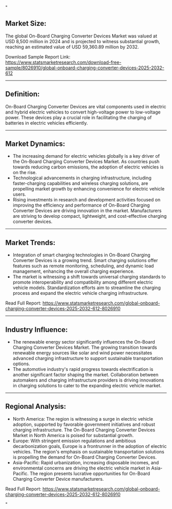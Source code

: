 "<h2>Market Size:</h2>
<p>The global On-Board Charging Converter Devices Market was valued at USD 8,500 million in 2024 and is projected to witness substantial growth, reaching an estimated value of USD 59,360.89 million by 2032.</p>
<p>Download Sample Report Link: <a href='https://www.statsmarketresearch.com/download-free-sample/8026910/global-onboard-charging-converter-devices-2025-2032-612'>https://www.statsmarketresearch.com/download-free-sample/8026910/global-onboard-charging-converter-devices-2025-2032-612</a> </p>

---

<h2>Definition:</h2>
<p>On-Board Charging Converter Devices are vital components used in electric and hybrid electric vehicles to convert high-voltage power to low-voltage power. These devices play a crucial role in facilitating the charging of batteries in electric vehicles efficiently.</p>

---

<h2>Market Dynamics:</h2>
<ul>
<li>The increasing demand for electric vehicles globally is a key driver of the On-Board Charging Converter Devices Market. As countries push towards reducing carbon emissions, the adoption of electric vehicles is on the rise.</li>

<li>Technological advancements in charging infrastructure, including faster-charging capabilities and wireless charging solutions, are propelling market growth by enhancing convenience for electric vehicle users.</li>

<li>Rising investments in research and development activities focused on improving the efficiency and performance of On-Board Charging Converter Devices are driving innovation in the market. Manufacturers are striving to develop compact, lightweight, and cost-effective charging converter devices.</li>
</ul>

---

<h2>Market Trends:</h2>
<ul>
<li>Integration of smart charging technologies in On-Board Charging Converter Devices is a growing trend. Smart charging solutions offer features such as remote monitoring, scheduling, and dynamic load management, enhancing the overall charging experience.</li>

<li>The market is witnessing a shift towards universal charging standards to promote interoperability and compatibility among different electric vehicle models. Standardization efforts aim to streamline the charging process and expand the electric vehicle charging infrastructure.</li>
</ul>
<p>Read Full Report: <a href='https://www.statsmarketresearch.com/global-onboard-charging-converter-devices-2025-2032-612-8026910'>https://www.statsmarketresearch.com/global-onboard-charging-converter-devices-2025-2032-612-8026910</a> </p>

---

<h2>Industry Influence:</h2>
<ul>
<li>The renewable energy sector significantly influences the On-Board Charging Converter Devices Market. The growing transition towards renewable energy sources like solar and wind power necessitates advanced charging infrastructure to support sustainable transportation options.</li>

<li>The automotive industry's rapid progress towards electrification is another significant factor shaping the market. Collaboration between automakers and charging infrastructure providers is driving innovations in charging solutions to cater to the expanding electric vehicle market.</li>
</ul>

---

<h2>Regional Analysis:</h2>
<ul>
<li>North America: The region is witnessing a surge in electric vehicle adoption, supported by favorable government initiatives and robust charging infrastructure. The On-Board Charging Converter Devices Market in North America is poised for substantial growth.</li>

<li>Europe: With stringent emission regulations and ambitious decarbonization goals, Europe is a frontrunner in the adoption of electric vehicles. The region's emphasis on sustainable transportation solutions is propelling the demand for On-Board Charging Converter Devices.</li>

<li>Asia-Pacific: Rapid urbanization, increasing disposable incomes, and environmental concerns are driving the electric vehicle market in Asia-Pacific. The region presents lucrative opportunities for On-Board Charging Converter Device manufacturers.</li>
</ul>
<p>Read Full Report: <a href='https://www.statsmarketresearch.com/global-onboard-charging-converter-devices-2025-2032-612-8026910'>https://www.statsmarketresearch.com/global-onboard-charging-converter-devices-2025-2032-612-8026910</a> </p>"
